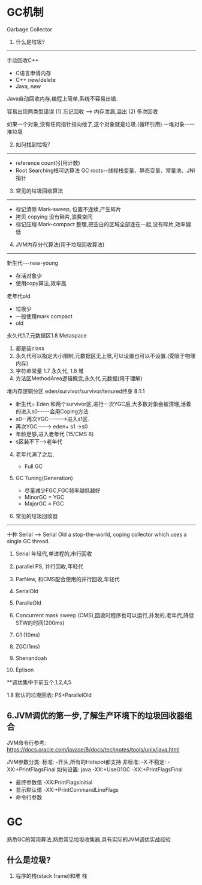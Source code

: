GC机制
===========
Garbage Collector

1. 什么是垃圾?
-----------------
手动回收C++
* C语言申请内存
* C++ new/delete
* Java, new

Java自动回收内存,编程上简单,系统不容易出错.

容易出现两类型错误
(1) 忘记回收 --> 内存泄漏,溢出
(2) 多次回收

如果一个对象,没有任何指针指向他了,这个对象就是垃圾.(循环引用)
一堆对象--一堆垃圾


2. 如何找到垃圾?
----------------
* reference count(引用计数)
* Root Searching根可达算法
GC roots--线程栈变量、静态变量、常量池、JNI指针

3. 常见的垃圾回收算法
-----------
* 标记清除 Mark-sweep, 位置不连续,产生碎片
* 拷贝 copying 没有碎片,浪费空间
* 标记压缩 Mark-compact 整理,把空白的区域全部连在一起,没有碎片,效率偏低

4. JVM内存分代算法(用于垃圾回收算法)
------------
新生代---new-young
* 存活对象少
* 使用copy算法,效率高

老年代old
* 垃圾少
* 一般使用mark compact
* old

永久代1.7,元数据区1.8 Metaspace
1. 都是装class
2. 永久代可以指定大小限制,元数据区无上限,可以设置也可以不设置.(受限于物理内存)
3. 字符串常量 1.7 永久代, 1.8 堆
4. 方法区MethodArea逻辑概念,永久代,元数据(用于理解)

堆内存逻辑分区
eden/survivor/survivor/tenured终身
8:1:1
* 新生代= Eden 和两个survivor区,进行一次YGC后,大多数对象会被清理,活着的进入s0-----会用Coping方法
* s0--再次YGC----->进入s1区.
* 再次YGC---> eden+ s1 ->s0
* 年龄足够,进入老年代 (15/CMS 6)
* s区装不下-->老年代


4. 老年代满了之后,	
	* Full GC
5. GC Tuning(Generation)
	* 尽量减少FGC,FGC频率越低越好
	* MinorGC = YGC
	* MajorGC = FGC

	
5. 常见的垃圾回收器
-----------------
十种
Serial --> Serial Old
a stop-the-world, coping collector which uses a single GC thread.
1. Serial 年轻代,单进程的,串行回收

2. parallel PS, 并行回收,年轻代
3. ParNew, 和CMS配合使用的并行回收,年轻代

4. SerialOld
5. ParalleOld

6. Concurrent mask sweep (CMS),回收时程序也可以运行,并发的,老年代,降低STW的时间(200ms)

7. G1 (10ms)
8. ZGC(1ms)
9. Shenandoah
10. Eplison

**调优集中于前五个,1,2,4,5

1.8 默认的垃圾回收: PS+ParallelOld


6.JVM调优的第一步,了解生产环境下的垃圾回收器组合
-----------------
JVM命令行参考:
https://docs.oracle.com/javase/8/docs/technotes/tools/unix/java.html

JVM参数分类:
标准: -开头,所有的Hotspot都支持
非标准: -X
不稳定: -XX:+PrintFlagsFinal
如何设置:
java -XX:+UseG1GC
-XX:+PrintFlagsFinal
 * 最终参数值
-XX:PrintFlagsInitial 
 * 显示默认值
-XX:+PrintCommandLineFlags
 * 命令行参数



GC
===========
熟悉GC的常用算法,熟悉常见垃圾收集器,具有实际的JVM调优实战经验

什么是垃圾?
------------
1. 程序的栈(stack frame)和堆
栈


